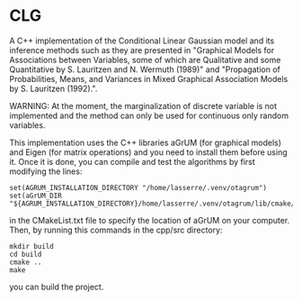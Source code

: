 # CLG

A C++ implementation of the Conditional Linear Gaussian model and its inference
methods such as they are presented in "Graphical Models for Associations between
Variables, some of which are Qualitative and some Quantitative by S. Lauritzen and
N. Wermuth (1989)" and "Propagation of Probabilities, Means, and Variances in Mixed
Graphical Association Models by S. Lauritzen (1992).". 

WARNING: At the moment, the marginalization of discrete variable is not implemented
and the method can only be used for continuous only random variables.

This implementation uses the C++ libraries aGrUM (for graphical models) and Eigen
(for matrix operations) and you need to install them before using it. Once it is
done, you can compile and test the algorithms by first modifying the 
lines:
```
set(AGRUM_INSTALLATION_DIRECTORY "/home/lasserre/.venv/otagrum")
set(aGrUM_DIR "${AGRUM_INSTALLATION_DIRECTORY}/home/lasserre/.venv/otagrum/lib/cmake/aGrUM/")
```
in the CMakeList.txt file to specify the location of aGrUM on your computer.
Then, by running this commands in the cpp/src directory:
```
mkdir build
cd build
cmake ..
make
```
you can build the project.
